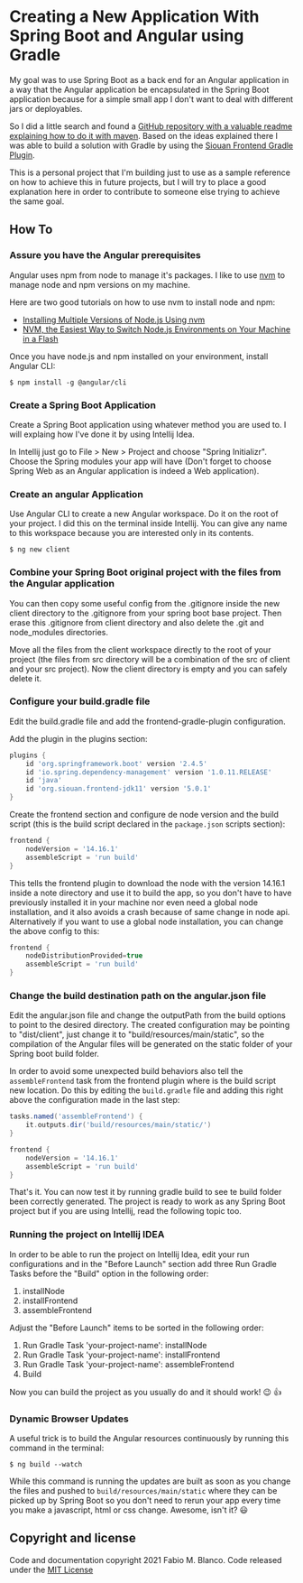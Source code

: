 # Creating a New Application With Spring Boot and Angular using Gradle #

My goal was to use Spring Boot as a back end for an Angular application in a way that the 
Angular application be encapsulated in the Spring Boot application because for a simple
small app I don't want to deal with different jars or deployables.

So I did a little search and found a [GitHub repository with a valuable readme explaining
how to do it with maven](https://github.com/dsyer/spring-boot-angular). Based on the ideas
explained there I was able to build a solution with Gradle by using the 
[Siouan Frontend Gradle Plugin](https://github.com/siouan/frontend-gradle-plugin).

This is a personal project that I'm building just to use as a sample reference on how to 
achieve this in future projects, but I will try to place a good explanation here in order
to contribute to someone else trying to achieve the same goal.

## How To ##

### Assure you have the Angular prerequisites ###

Angular uses npm from node to manage it's packages. I like to use [nvm](https://github.com/nvm-sh/nvm)
to manage node and npm versions on my machine.

Here are two good tutorials on how to use nvm to install node and npm:
  * [Installing Multiple Versions of Node.js Using nvm](https://www.sitepoint.com/quick-tip-multiple-versions-node-nvm/)
  * [NVM, the Easiest Way to Switch Node.js Environments on Your Machine in a Flash](https://itnext.io/nvm-the-easiest-way-to-switch-node-js-environments-on-your-machine-in-a-flash-17babb7d5f1b)

Once you have node.js and npm installed on your environment, install Angular CLI:

```shell
$ npm install -g @angular/cli
```

### Create a Spring Boot Application ##

Create a Spring Boot application using whatever method you are used to. I will explaing
how I've done it by using Intellij Idea.

In Intellij just go to File > New > Project and choose "Spring Initializr". Choose the
Spring modules your app will have (Don't forget to choose Spring Web as an Angular 
application is indeed a Web application).

### Create an angular Application ###

Use Angular CLI to create a new Angular workspace. Do it on the root of your project. I did 
this on the terminal inside Intellij. You can give any name to this workspace because you
are interested only in its contents.

```shell
$ ng new client

```

### Combine your Spring Boot original project with the files from the Angular application ###

You can then copy some useful config from the .gitignore inside the new client directory to 
the .gitignore from your spring boot base project. Then erase this .gitignore from client
directory and also delete the .git and node_modules directories.

Move all the files from the client workspace directly to the root of your project (the files
from src directory will be a combination of the src of client and your src project). Now the
client directory is empty and you can safely delete it.

### Configure your build.gradle file ###

Edit the build.gradle file and add the frontend-gradle-plugin configuration.

Add the plugin in the plugins section:

```groovy
plugins {
    id 'org.springframework.boot' version '2.4.5'
    id 'io.spring.dependency-management' version '1.0.11.RELEASE'
    id 'java'
    id 'org.siouan.frontend-jdk11' version '5.0.1'
}
```

Create the frontend section and configure de node version and the build script (this is the 
build script declared in the `package.json` scripts section):

```groovy
frontend {
    nodeVersion = '14.16.1'
    assembleScript = 'run build'
}
```

This tells the frontend plugin to download the node with the version 14.16.1
inside a note directory and use it to build the app, so you don't have to
have previously installed it in your machine nor even need a global node 
installation, and it also avoids a crash because of same change in node api.
Alternatively if you want to use a global node installation, you can change the above
config to this:

```groovy
frontend {
    nodeDistributionProvided=true
    assembleScript = 'run build'
}
```

### Change the build destination path on the angular.json file ###

Edit the angular.json file and change the outputPath from the build options to point to the
desired directory. The created configuration may be pointing to "dist/client", just change it
to "build/resources/main/static", so the compilation of the Angular files will be generated
on the static folder of your Spring boot build folder.

In order to avoid some unexpected build behaviors also tell the `assembleFrontend` task from 
the frontend plugin where is the build script new location. Do this by editing the
`build.gradle` file and adding this right above the configuration made in the
last step:

```groovy
tasks.named('assembleFrontend') {
    it.outputs.dir('build/resources/main/static/')
}

frontend {
    nodeVersion = '14.16.1'
    assembleScript = 'run build'
}
```

That's it. You can now test it by running gradle build to see te build folder been correctly
generated.
The project is ready to work as any Spring Boot project but if you are using
Intellij, read the following topic too.

### Running the project on Intellij IDEA ###

In order to be able to run the project on Intellij Idea, edit your run configurations
and in the "Before Launch" section add three Run Gradle Tasks before the "Build" option
in the following order: 

  1. installNode
  2. installFrontend
  3. assembleFrontend

Adjust the "Before Launch" items to be sorted in the following order:

  1. Run Gradle Task 'your-project-name': installNode
  2. Run Gradle Task 'your-project-name': installFrontend
  3. Run Gradle Task 'your-project-name': assembleFrontend
  4. Build

Now you can build the project as you usually do and it should work! :wink: :+1:

### Dynamic Browser Updates ###

A useful trick is to build the Angular resources continuously by running this command 
in the terminal:

```shell
$ ng build --watch
```

While this command is running the updates are built as soon as you change the files and pushed 
to `build/resources/main/static` where they can be picked up by Spring Boot so you don't 
need to rerun your app every time you make a javascript, html or css change. Awesome, isn't it?
:smiley:

## Copyright and license ##

Code and documentation copyright 2021 Fabio M. Blanco. Code released under the
[MIT License](https://github.com/fabio-blanco/spring-boot-angular-web/blob/master/LICENSE)
